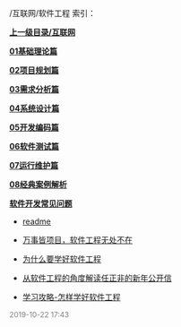 /互联网/软件工程 索引：


**[上一级目录/互联网](/互联网/index.md)**

**[01基础理论篇](/互联网/软件工程/01基础理论篇/index.md)**

**[02项目规划篇](/互联网/软件工程/02项目规划篇/index.md)**

**[03需求分析篇](/互联网/软件工程/03需求分析篇/index.md)**

**[04系统设计篇](/互联网/软件工程/04系统设计篇/index.md)**

**[05开发编码篇](/互联网/软件工程/05开发编码篇/index.md)**

**[06软件测试篇](/互联网/软件工程/06软件测试篇/index.md)**

**[07运行维护篇](/互联网/软件工程/07运行维护篇/index.md)**

**[08经典案例解析](/互联网/软件工程/08经典案例解析/index.md)**

**[软件开发常见问题](/互联网/软件工程/软件开发常见问题/index.md)**

- [readme](/互联网/软件工程/readme.md)

- [万事皆项目，软件工程无处不在](/互联网/软件工程/万事皆项目，软件工程无处不在.md)

- [为什么要学好软件工程](/互联网/软件工程/为什么要学好软件工程.md)

- [从软件工程的角度解读任正非的新年公开信](/互联网/软件工程/从软件工程的角度解读任正非的新年公开信.md)

- [学习攻略-怎样学好软件工程](/互联网/软件工程/学习攻略-怎样学好软件工程.md)


<font size=2 color='grey'> 2019-10-22 17:43 </font>